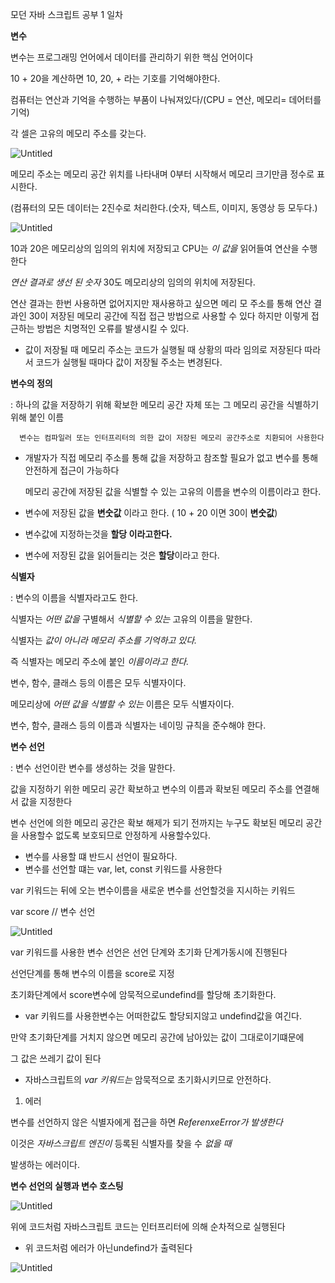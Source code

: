 모던 자바 스크립트 공부 1 일차

**변수** 

변수는 프로그래밍 언어에서 데이터를 관리하기 위한 핵심 언어이다

10 + 20을 계산하면 10, 20, + 라는 기호를 기억해야한다.

컴퓨터는 연산과 기억을 수행하는 부품이 나눠져있다/(CPU = 연산, 메모리= 데어터를 기억)

각 셀은 고유의 메모리 주소를 갖는다.

![Untitled](https://prod-files-secure.s3.us-west-2.amazonaws.com/73cd62e8-db8d-4181-b090-9c7257038236/59465f74-501e-44bd-a97a-34c4520e5a29/Untitled.png)

메모리 주소는 메모리 공간 위치를 나타내며 0부터 시작해서 메모리 크기만큼 정수로 표시한다.

(컴퓨터의 모든 데이터는 2진수로 처리한다.(숫자, 텍스트, 이미지, 동영상 등 모두다.)

 

![Untitled](https://prod-files-secure.s3.us-west-2.amazonaws.com/73cd62e8-db8d-4181-b090-9c7257038236/4dfe97e1-c3c0-4aa6-adeb-90f16630cd56/Untitled.png)

10과 20은 메모리상의 임의의 위치에 저장되고 CPU는 *이 값을* 읽어들여 연산을 수행한다

*연산 결과로* *생선 된 숫자* 30도 메모리상의 임의의 위치에 저장된다.

연산 결과는 한번 사용하면 없어지지만 재사용하고 싶으면 메리 모 주소를 통해 연산 결과인 30이 저장된 메모리 공간에 직접 접근 방법으로 사용할 수 있다 하지만 이렇게 접근하는 방법은 치명적인 오류를 발생시킬 수 있다.

- 값이 저장될 때 메모리 주소는 코드가 실행될 때 상황의 따라 임의로 저장된다 따라서 코드가 실행될 때마다 값이 저장될 주소는 변경된다.

**변수의 정의**

: 하나의 값을 저장하기 위해 확보한 메모리 공간 자체 또는 그 메모리 공간을 식별하기 위해 붙인 이름

      변수는 컴파일러 또는 인터프리터의 의한 값이 저장된 메모리 공간주소로 치환되어 사용한다

- 개발자가 직접 메모리 주소를 통해 값을 저장하고 참조할 필요가 없고 변수를 통해 안전하게 접근이 가능하다

     메모리 공간에 저장된 값을 식별할 수 있는 고유의 이름을 변수의 이름이라고 한다.

- 변수에 저장된 값을 **변숫값** 이라고 한다. ( 10 + 20 이면 30이 **변숫값**)
- 변수값에 지정하는것을 **할당 이라고한다.**
- 변수에 저장된 값을 읽어들리는 것은 **할당**이라고 한다.

**식별자**

: 변수의 이름을 식별자라고도 한다.

식별자는 *어떤 값을* 구별해서 *식별할 수 있는* 고유의 이름을 말한다.

식별자는 *값이 아니라* *메모리 주소를* *기억하고 있다.* 

즉 식별자는 메모리 주소에 붙인 *이름이라고 한다.*

변수, 함수, 클래스 등의 이름은 모두 식별자이다.

메모리상에 *어떤 값을* *식별할 수 있는* 이름은 모두 식별자이다.

변수, 함수, 클래스 등의 이름과 식별자는 네이밍 규칙을 준수해야 한다.

**변수 선언**

: 변수 선언이란 변수를 생성하는 것을 말한다.

값을 지정하기 위한 메모리 공간 확보하고 변수의 이름과 확보된 메모리 주소를 연결해서 값을 지정한다

변수 선언에 의한 메모리 공간은 확보 해제가 되기 전까지는 누구도 확보된 메모리 공간을 사용할수 없도록 보호되므로 안정하게 사용할수있다.

- 변수를 사용할 떄 반드시 선언이 필요하다.
- 변수를 선언할 떄는 var, let, const 키워드를 사용한다

var 키워드는 뒤에 오는 변수이름을 새로운 변수를 선언할것을 지시하는 키워드

var score // 변수 선언

![Untitled](https://prod-files-secure.s3.us-west-2.amazonaws.com/73cd62e8-db8d-4181-b090-9c7257038236/0415f1a8-cfef-48f5-b86a-bdf99031b73e/Untitled.png)

var 키워드를 사용한 변수 선언은 선언 단계와 초기화 단계가동시에 진행된다

선언단계를 통해 변수의 이름을 score로 지정 

초기화단계에서 score변수에 암묵적으로undefind를 할당해 초기화한다.

- var 키워드를 사용한변수는 어떠한값도 할당되지않고 undefind값을 여긴다.

만약 초기화단계를 거치지 않으면 메모리 공간에 남아있는 값이 그대로이기떄문에 

그 값은 쓰레기 값이 된다

- 자바스크립트의 *var 키워드는* 암묵적으로 초기화시키므로 안전하다.

1. 에러

변수를 선언하지 않은 식별자에게 접근을 하면 *ReferenxeError가 발생한다* 

이것은 *자바스크립트 엔진이* 등록된 식별자를 찾을 수 *없을 때*

발생하는 에러이다.

**변수 선언의 실행과 변수 호스팅**

![Untitled](https://prod-files-secure.s3.us-west-2.amazonaws.com/73cd62e8-db8d-4181-b090-9c7257038236/05ce3435-0e8d-4747-9f54-d62bfcbec22a/Untitled.png)

위에 코드처럼 자바스크립트 코드는 인터프리터에 의해 순차적으로 실행된다

- 위 코드처럼 에러가 아닌undefind가 출력된다

![Untitled](https://prod-files-secure.s3.us-west-2.amazonaws.com/73cd62e8-db8d-4181-b090-9c7257038236/3bad6baf-06c8-44db-8eec-1e248dee688b/Untitled.png)
